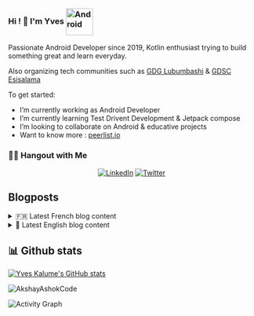 ### Hi ! 👋 I'm Yves <img align="center" alt="Android" width="55" src="https://media.giphy.com/media/Y4bzv6DYbYzy8jDnoW/giphy.gif" />
Passionate Android Developer since 2019, Kotlin enthusiast trying to build something great and learn everyday.

Also organizing tech communities such as [GDG Lubumbashi](https://gdg.community.dev/gdg-lubumbashi/) & [GDSC Esisalama](https://gdsc.community.dev/higher-school-of-computer-science-salama/)

To get started:

- I’m currently working as Android Developer
- I’m currently learning Test Drivent Development & Jetpack compose
- I’m looking to collaborate on Android & educative projects
- Want to know more : [peerlist.io](https://peerlist.io/kalumeyves)

<h3> 🤝🏻 Hangout with Me </h3>

<p align="center">
<a href="https://www.linkedin.com/in/yveskalume/"><img alt="LinkedIn" src="https://img.shields.io/badge/LinkedIn-YvesKalume-blue?style=flat-square&logo=linkedin"></a>
<a href="https://twitter.com/kalumeyves"><img alt="Twitter" src="https://img.shields.io/badge/Twitter-KalumeYves-blue?style=flat-square&logo=twitter"></a>
</p>

## Blogposts

<details>
<summary>🇫🇷 Latest French blog content</summary>
<!-- BLOG-FR:START -->
<!-- BLOG-FR:END -->
</details>

<details>
<summary>🏴󠁧󠁢󠁥󠁮󠁧󠁿 Latest English blog content</summary>
<!-- BLOG-EN:START -->
<!-- BLOG-EN:END -->
</details>

## 📊 Github stats

[![Yves Kalume's GitHub stats](https://github-readme-stats.vercel.app/api?username=yveskalume&theme=algolia&count_private=true&show_icons=true&include_all_commits=true&hide_border=true)](https://github.com/yveskalume)

<img align="center" src="https://github-readme-streak-stats.herokuapp.com/?user=YvesKalume&theme=algolia&hide_border=true" alt="AkshayAshokCode"/>


![Activity Graph](https://activity-graph.herokuapp.com/graph?username=yveskalume&theme=algolia&bg_color=0d1117&area_color=1f6fea&line=58a6ff&point=38d252&color=fefefe&hide_border=true)

<!--
**YvesKalume/yveskalume** is a ✨ _special_ ✨ repository because its `README.md` (this file) appears on your GitHub profile.
-->
